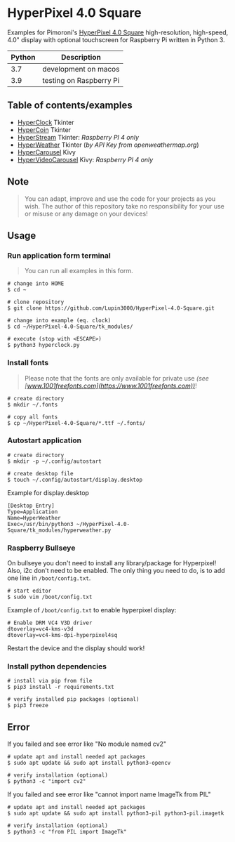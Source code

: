 # HyperPixel 4.0 Square

Examples for Pimoroni's [HyperPixel 4.0 Square](https://shop.pimoroni.com/products/hyperpixel-4-square) high-resolution, 
high-speed, 4.0" display with optional touchscreen for Raspberry Pi written in Python 3.

| Python | Description             |
|--------|-------------------------|
| 3.7    | development on macos    |
| 3.9    | testing on Raspberry Pi |

## Table of contents/examples

- [HyperClock](tk_modules/hyperclock.py) Tkinter
- [HyperCoin](tk_modules/duinocoin.py) Tkinter
- [HyperStream](tk_modules/hyperstream.py) Tkinter: *Raspberry PI 4 only*
- [HyperWeather](tk_modules/hyperweather.py) Tkinter (_by API Key from openweathermap.org_)
- [HyperCarousel](kv_modules/hypercarousel.py) Kivy
- [HyperVideoCarousel](kv_modules/hypervideocarousel.py) Kivy: *Raspberry PI 4 only*

## Note

> You can adapt, improve and use the code for your projects as you wish. The author of this repository take no responsibility for your use or misuse or any damage on your devices!

## Usage

### Run application form terminal

> You can run all examples in this form.

```shell
# change into HOME
$ cd ~

# clone repository
$ git clone https://github.com/Lupin3000/HyperPixel-4.0-Square.git

# change into example (eq. clock)
$ cd ~/HyperPixel-4.0-Square/tk_modules/

# execute (stop with <ESCAPE>)
$ python3 hyperclock.py
```

### Install fonts

> Please note that the fonts are only available for private use _(see [www.1001freefonts.com](https://www.1001freefonts.com))_!

```shell
# create directory
$ mkdir ~/.fonts

# copy all fonts
$ cp ~/HyperPixel-4.0-Square/*.ttf ~/.fonts/
```

### Autostart application

```shell
# create directory
$ mkdir -p ~/.config/autostart

# create desktop file
$ touch ~/.config/autostart/display.desktop
```

Example for display.desktop

```
[Desktop Entry]
Type=Application
Name=HyperWeather
Exec=/usr/bin/python3 ~/HyperPixel-4.0-Square/tk_modules/hyperweather.py
```

### Raspberry Bullseye

On bullseye you don't need to install any library/package for Hyperpixel! Also, i2c don't need to be enabled. 
The only thing you need to do, is to add one line in `/boot/config.txt`.

```shell
# start editor
$ sudo vim /boot/config.txt
```

Example of `/boot/config.txt` to enable hyperpixel display:

```
# Enable DRM VC4 V3D driver
dtoverlay=vc4-kms-v3d
dtoverlay=vc4-kms-dpi-hyperpixel4sq
```

Restart the device and the display should work!

### Install python dependencies

```shell
# install via pip from file
$ pip3 install -r requirements.txt

# verify installed pip packages (optional)
$ pip3 freeze
```

## Error

If you failed and see error like "No module named cv2"

```shell
# update apt and install needed apt packages
$ sudo apt update && sudo apt install python3-opencv

# verify installation (optional)
$ python3 -c "import cv2"
```

If you failed and see error like "cannot import name ImageTk from PIL"

```shell
# update apt and install needed apt packages
$ sudo apt update && sudo apt install python3-pil python3-pil.imagetk

# verify installation (optional)
$ python3 -c "from PIL import ImageTk"
```
